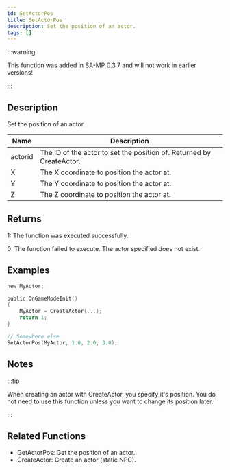 ```yaml
---
id: SetActorPos
title: SetActorPos
description: Set the position of an actor.
tags: []
---
```


<TagLinks />

:::warning

This function was added in SA-MP 0.3.7 and will not work in earlier versions!

:::

## Description

Set the position of an actor.


| Name | Description |
|------|-------------|
|actorid | The ID of the actor to set the position of. Returned by CreateActor.|
|X | The X coordinate to position the actor at.|
|Y | The Y coordinate to position the actor at.|
|Z | The Z coordinate to position the actor at.|


## Returns

 1: The function was executed successfully. 

 0: The function failed to execute. The actor specified does not exist.


## Examples


```c
new MyActor;

public OnGameModeInit()
{
    MyActor = CreateActor(...);
    return 1;
}

// Somewhere else
SetActorPos(MyActor, 1.0, 2.0, 3.0);
```


## Notes

:::tip

When creating an actor with CreateActor, you specify it's position. You do not need to use this function unless you want to change its position later.

:::


## Related Functions


-  GetActorPos: Get the position of an actor.
-  CreateActor: Create an actor (static NPC).